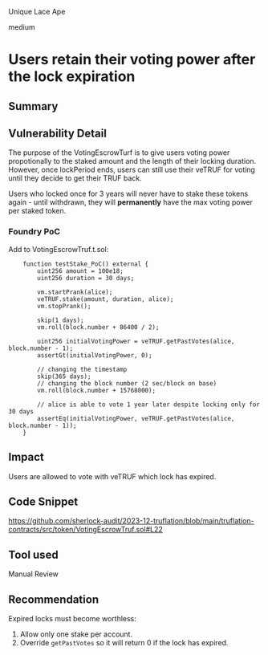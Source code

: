 Unique Lace Ape

medium

# Users retain their voting power after the lock expiration

## Summary


## Vulnerability Detail
The purpose of the VotingEscrowTurf is to give users voting power propotionally to the staked amount and the length of their locking duration. However, once lockPeriod ends, users can still use their veTRUF for voting until they decide to get their TRUF back.

Users who locked once for 3 years will never have to stake these tokens again - until withdrawn, they will **permanently** have the max voting power per staked token.
### Foundry PoC
Add to VotingEscrowTruf.t.sol:
```solidity
    function testStake_PoC() external {
        uint256 amount = 100e18;
        uint256 duration = 30 days;

        vm.startPrank(alice);
        veTRUF.stake(amount, duration, alice);
        vm.stopPrank();

        skip(1 days);
        vm.roll(block.number + 86400 / 2);

        uint256 initialVotingPower = veTRUF.getPastVotes(alice, block.number - 1);
        assertGt(initialVotingPower, 0);

        // changing the timestamp
        skip(365 days);
        // changing the block number (2 sec/block on base)
        vm.roll(block.number + 15768000);

        // alice is able to vote 1 year later despite locking only for 30 days
        assertEq(initialVotingPower, veTRUF.getPastVotes(alice, block.number - 1));
    }
```
## Impact
Users are allowed to vote with veTRUF which lock has expired.

## Code Snippet
https://github.com/sherlock-audit/2023-12-truflation/blob/main/truflation-contracts/src/token/VotingEscrowTruf.sol#L22
## Tool used

Manual Review

## Recommendation
Expired locks must become worthless:
1. Allow only one stake per account.
2. Override `getPastVotes` so it will return 0 if the lock has expired. 
